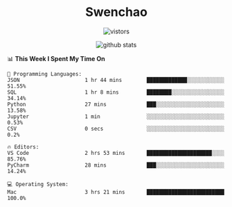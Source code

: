 <h1 align="center">Swenchao</h3>

<p align="center">
  <img src="https://visitor-badge.glitch.me/badge?page_id=Swenchao" alt="vistors" />
</p>

<p align="center">
  <img src="https://github-readme-stats.vercel.app/api?username=Swenchao&count_private=true&show_icons=true&theme=vue-dark&hide_title=true" alt="github stats" />
</p>

<!--START_SECTION:waka-->
📊 **This Week I Spent My Time On** 

```text
💬 Programming Languages: 
JSON                     1 hr 44 mins        █████████████░░░░░░░░░░░░   51.55% 
SQL                      1 hr 8 mins         ████████░░░░░░░░░░░░░░░░░   34.14% 
Python                   27 mins             ███░░░░░░░░░░░░░░░░░░░░░░   13.58% 
Jupyter                  1 min               ░░░░░░░░░░░░░░░░░░░░░░░░░   0.53% 
CSV                      0 secs              ░░░░░░░░░░░░░░░░░░░░░░░░░   0.2%

🔥 Editors: 
VS Code                  2 hrs 53 mins       █████████████████████░░░░   85.76% 
PyCharm                  28 mins             ███░░░░░░░░░░░░░░░░░░░░░░   14.24%

💻 Operating System: 
Mac                      3 hrs 21 mins       █████████████████████████   100.0%

```


<!--END_SECTION:waka-->
